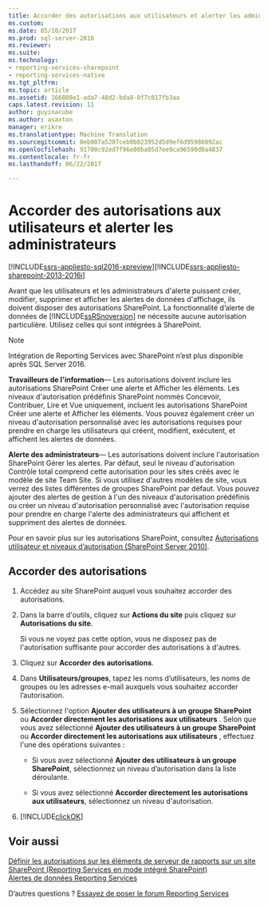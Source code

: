 ```yaml
---
title: Accorder des autorisations aux utilisateurs et alerter les administrateurs | Documents Microsoft
ms.custom: 
ms.date: 05/10/2017
ms.prod: sql-server-2016
ms.reviewer: 
ms.suite: 
ms.technology:
- reporting-services-sharepoint
- reporting-services-native
ms.tgt_pltfrm: 
ms.topic: article
ms.assetid: 166808e1-ada7-48d2-bda8-8f7c017fb3aa
caps.latest.revision: 11
author: guyinacube
ms.author: asaxton
manager: erikre
ms.translationtype: Machine Translation
ms.sourcegitcommit: 0eb007a5207ceb0b023952d5d9ef6d95986092ac
ms.openlocfilehash: 91700c92ed7f96e00ba05d7ee9ca96590d0a4837
ms.contentlocale: fr-fr
ms.lasthandoff: 06/22/2017

---
```

# <a name="grant-permissions-to-users-and-alerting-administrators"></a>Accorder des autorisations aux utilisateurs et alerter les administrateurs

[!INCLUDE[ssrs-appliesto-sql2016-xpreview](../includes/ssrs-appliesto-sql2016-xpreview.md)][!INCLUDE[ssrs-appliesto-sharepoint-2013-2016i](../includes/ssrs-appliesto-sharepoint-2013-2016.md)]

Avant que les utilisateurs et les administrateurs d'alerte puissent créer, modifier, supprimer et afficher les alertes de données d'affichage, ils doivent disposer des autorisations SharePoint. La fonctionnalité d’alerte de données de [!INCLUDE[ssRSnoversion](../includes/ssrsnoversion-md.md)] ne nécessite aucune autorisation particulière. Utilisez celles qui sont intégrées à SharePoint.

> [!NOTE]
> Intégration de Reporting Services avec SharePoint n’est plus disponible après SQL Server 2016.

**Travailleurs de l'information**— Les autorisations doivent inclure les autorisations SharePoint Créer une alerte et Afficher les éléments. Les niveaux d'autorisation prédéfinis SharePoint nommés Concevoir, Contribuer, Lire et Vue uniquement, incluent les autorisations SharePoint Créer une alerte et Afficher les éléments. Vous pouvez également créer un niveau d'autorisation personnalisé avec les autorisations requises pour prendre en charge les utilisateurs qui créent, modifient, exécutent, et affichent les alertes de données.

**Alerte des administrateurs**— Les autorisations doivent inclure l'autorisation SharePoint Gérer les alertes. Par défaut, seul le niveau d'autorisation Contrôle total comprend cette autorisation pour les sites créés avec le modèle de site Team Site. Si vous utilisez d'autres modèles de site, vous verrez des listes différentes de groupes SharePoint par défaut. Vous pouvez ajouter des alertes de gestion à l'un des niveaux d'autorisation prédéfinis ou créer un niveau d'autorisation personnalisé avec l'autorisation requise pour prendre en charge l'alerte des administrateurs qui affichent et suppriment des alertes de données.

Pour en savoir plus sur les autorisations SharePoint, consultez [Autorisations utilisateur et niveaux d’autorisation (SharePoint Server 2010)](http://technet.microsoft.com/library/cc721640.aspx).

## <a name="grant-permissions"></a>Accorder des autorisations
  
1.  Accédez au site SharePoint auquel vous souhaitez accorder des autorisations.  
  
2.  Dans la barre d'outils, cliquez sur **Actions du site** puis cliquez sur **Autorisations du site**.  
  
     Si vous ne voyez pas cette option, vous ne disposez pas de l'autorisation suffisante pour accorder des autorisations à d'autres.  
  
3.  Cliquez sur **Accorder des autorisations**.  
  
4.  Dans **Utilisateurs/groupes**, tapez les noms d’utilisateurs, les noms de groupes ou les adresses e-mail auxquels vous souhaitez accorder l’autorisation.  
  
5.  Sélectionnez l'option **Ajouter des utilisateurs à un groupe SharePoint** ou **Accorder directement les autorisations aux utilisateurs** . Selon que vous avez sélectionné **Ajouter des utilisateurs à un groupe SharePoint** ou **Accorder directement les autorisations aux utilisateurs** , effectuez l'une des opérations suivantes :  
  
    -   Si vous avez sélectionné **Ajouter des utilisateurs à un groupe SharePoint**, sélectionnez un niveau d’autorisation dans la liste déroulante.  
  
    -   Si vous avez sélectionné **Accorder directement les autorisations aux utilisateurs**, sélectionnez un niveau d'autorisation.  
  
6.  [!INCLUDE[clickOK](../includes/clickok-md.md)]  

## <a name="see-also"></a>Voir aussi

[Définir les autorisations sur les éléments de serveur de rapports sur un site SharePoint &#40;Reporting Services en mode intégré SharePoint&#41;](../reporting-services/security/set-permissions-for-report-server-items-on-a-sharepoint-site.md)   
[Alertes de données Reporting Services](../reporting-services/reporting-services-data-alerts.md)  

D’autres questions ? [Essayez de poser le forum Reporting Services](http://go.microsoft.com/fwlink/?LinkId=620231)
